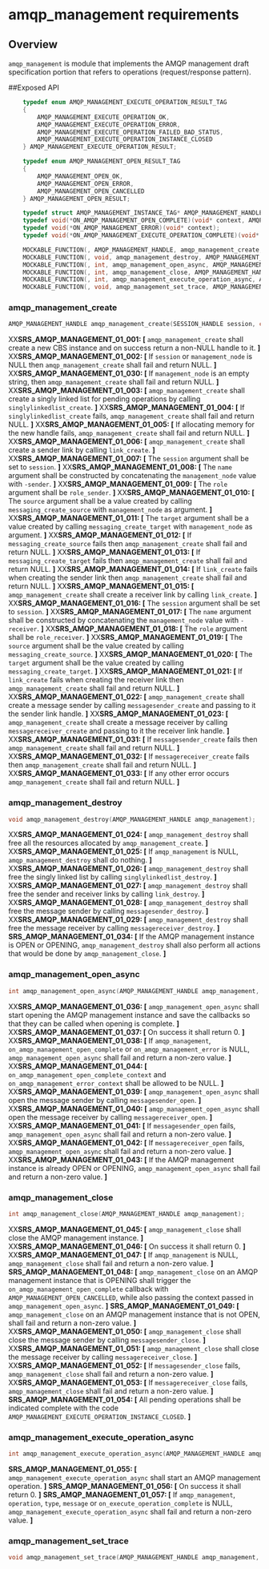 # amqp_management requirements

## Overview

`amqp_management` is module that implements the AMQP management draft specification portion that refers to operations (request/response pattern).

##Exposed API

```c
    typedef enum AMQP_MANAGEMENT_EXECUTE_OPERATION_RESULT_TAG
    {
        AMQP_MANAGEMENT_EXECUTE_OPERATION_OK,
        AMQP_MANAGEMENT_EXECUTE_OPERATION_ERROR,
        AMQP_MANAGEMENT_EXECUTE_OPERATION_FAILED_BAD_STATUS,
        AMQP_MANAGEMENT_EXECUTE_OPERATION_INSTANCE_CLOSED
    } AMQP_MANAGEMENT_EXECUTE_OPERATION_RESULT;

    typedef enum AMQP_MANAGEMENT_OPEN_RESULT_TAG
    {
        AMQP_MANAGEMENT_OPEN_OK,
        AMQP_MANAGEMENT_OPEN_ERROR,
        AMQP_MANAGEMENT_OPEN_CANCELLED
    } AMQP_MANAGEMENT_OPEN_RESULT;

    typedef struct AMQP_MANAGEMENT_INSTANCE_TAG* AMQP_MANAGEMENT_HANDLE;
    typedef void(*ON_AMQP_MANAGEMENT_OPEN_COMPLETE)(void* context, AMQP_MANAGEMENT_OPEN_RESULT open_result);
    typedef void(*ON_AMQP_MANAGEMENT_ERROR)(void* context);
    typedef void(*ON_AMQP_MANAGEMENT_EXECUTE_OPERATION_COMPLETE)(void* context, AMQP_MANAGEMENT_EXECUTE_OPERATION_RESULT execute_operation_result, unsigned int status_code, const char* status_description);

    MOCKABLE_FUNCTION(, AMQP_MANAGEMENT_HANDLE, amqp_management_create, SESSION_HANDLE, session, const char*, management_node);
    MOCKABLE_FUNCTION(, void, amqp_management_destroy, AMQP_MANAGEMENT_HANDLE, amqp_management);
    MOCKABLE_FUNCTION(, int, amqp_management_open_async, AMQP_MANAGEMENT_HANDLE, amqp_management, ON_AMQP_MANAGEMENT_OPEN_COMPLETE, on_amqp_management_open_complete, void*, on_amqp_management_open_complete_context, ON_AMQP_MANAGEMENT_ERROR, on_amqp_management_error, void*, on_amqp_management_error_context);
    MOCKABLE_FUNCTION(, int, amqp_management_close, AMQP_MANAGEMENT_HANDLE, amqp_management);
    MOCKABLE_FUNCTION(, int, amqp_management_execute_operation_async, AMQP_MANAGEMENT_HANDLE, amqp_management, const char*, operation, const char*, type, const char*, locales, MESSAGE_HANDLE, message, ON_AMQP_MANAGEMENT_EXECUTE_OPERATION_COMPLETE, on_execute_operation_complete, void*, context);
    MOCKABLE_FUNCTION(, void, amqp_management_set_trace, AMQP_MANAGEMENT_HANDLE, amqp_management, bool, trace_on);
```

### amqp_management_create

```c
AMQP_MANAGEMENT_HANDLE amqp_management_create(SESSION_HANDLE session, const char* management_node);
```

XX**SRS_AMQP_MANAGEMENT_01_001: [** `amqp_management_create` shall create a new CBS instance and on success return a non-NULL handle to it. **]**
XX**SRS_AMQP_MANAGEMENT_01_002: [** If `session` or `management_node` is NULL then `amqp_management_create` shall fail and return NULL. **]**
XX**SRS_AMQP_MANAGEMENT_01_030: [** If `management_node` is an empty string, then `amqp_management_create` shall fail and return NULL. **]**
XX**SRS_AMQP_MANAGEMENT_01_003: [** `amqp_management_create` shall create a singly linked list for pending operations by calling `singlylinkedlist_create`. **]**
XX**SRS_AMQP_MANAGEMENT_01_004: [** If `singlylinkedlist_create` fails, `amqp_management_create` shall fail and return NULL. **]**
XX**SRS_AMQP_MANAGEMENT_01_005: [** If allocating memory for the new handle fails, `amqp_management_create` shall fail and return NULL. **]**
XX**SRS_AMQP_MANAGEMENT_01_006: [** `amqp_management_create` shall create a sender link by calling `link_create`. **]**
XX**SRS_AMQP_MANAGEMENT_01_007: [** The `session` argument shall be set to `session`. **]**
XX**SRS_AMQP_MANAGEMENT_01_008: [** The `name` argument shall be constructed by concatenating the `management_node` value with `-sender`. **]**
XX**SRS_AMQP_MANAGEMENT_01_009: [** The `role` argument shall be `role_sender`. **]**
XX**SRS_AMQP_MANAGEMENT_01_010: [** The `source` argument shall be a value created by calling `messaging_create_source` with `management_node` as argument. **]**
XX**SRS_AMQP_MANAGEMENT_01_011: [** The `target` argument shall be a value created by calling `messaging_create_target` with `management_node` as argument. **]**
XX**SRS_AMQP_MANAGEMENT_01_012: [** If `messaging_create_source` fails then `amqp_management_create` shall fail and return NULL. **]**
XX**SRS_AMQP_MANAGEMENT_01_013: [** If `messaging_create_target` fails then `amqp_management_create` shall fail and return NULL. **]**
XX**SRS_AMQP_MANAGEMENT_01_014: [** If `link_create` fails when creating the sender link then `amqp_management_create` shall fail and return NULL. **]**
XX**SRS_AMQP_MANAGEMENT_01_015: [** `amqp_management_create` shall create a receiver link by calling `link_create`. **]**
XX**SRS_AMQP_MANAGEMENT_01_016: [** The `session` argument shall be set to `session`. **]**
XX**SRS_AMQP_MANAGEMENT_01_017: [** The `name` argument shall be constructed by concatenating the `management_node` value with `-receiver`. **]**
XX**SRS_AMQP_MANAGEMENT_01_018: [** The `role` argument shall be `role_receiver`. **]**
XX**SRS_AMQP_MANAGEMENT_01_019: [** The `source` argument shall be the value created by calling `messaging_create_source`. **]**
XX**SRS_AMQP_MANAGEMENT_01_020: [** The `target` argument shall be the value created by calling `messaging_create_target`. **]**
XX**SRS_AMQP_MANAGEMENT_01_021: [** If `link_create` fails when creating the receiver link then `amqp_management_create` shall fail and return NULL. **]**
XX**SRS_AMQP_MANAGEMENT_01_022: [** `amqp_management_create` shall create a message sender by calling `messagesender_create` and passing to it the sender link handle. **]**
XX**SRS_AMQP_MANAGEMENT_01_023: [** `amqp_management_create` shall create a message receiver by calling `messagereceiver_create` and passing to it the receiver link handle. **]**
XX**SRS_AMQP_MANAGEMENT_01_031: [** If `messagesender_create` fails then `amqp_management_create` shall fail and return NULL. **]**
XX**SRS_AMQP_MANAGEMENT_01_032: [** If `messagereceiver_create` fails then `amqp_management_create` shall fail and return NULL. **]**
XX**SRS_AMQP_MANAGEMENT_01_033: [** If any other error occurs `amqp_management_create` shall fail and return NULL. **]**

### amqp_management_destroy

```c
void amqp_management_destroy(AMQP_MANAGEMENT_HANDLE amqp_management);
```

XX**SRS_AMQP_MANAGEMENT_01_024: [** `amqp_management_destroy` shall free all the resources allocated by `amqp_management_create`. **]**
XX**SRS_AMQP_MANAGEMENT_01_025: [** If `amqp_management` is NULL, `amqp_management_destroy` shall do nothing. **]**
XX**SRS_AMQP_MANAGEMENT_01_026: [** `amqp_management_destroy` shall free the singly linked list by calling `singlylinkedlist_destroy`. **]**
XX**SRS_AMQP_MANAGEMENT_01_027: [** `amqp_management_destroy` shall free the sender and receiver links by calling `link_destroy`. **]**
XX**SRS_AMQP_MANAGEMENT_01_028: [** `amqp_management_destroy` shall free the message sender by calling `messagesender_destroy`. **]**
XX**SRS_AMQP_MANAGEMENT_01_029: [** `amqp_management_destroy` shall free the message receiver by calling `messagereceiver_destroy`. **]**
**SRS_AMQP_MANAGEMENT_01_034: [** If the AMQP management instance is OPEN or OPENING, `amqp_management_destroy` shall also perform all actions that would be done by `amqp_management_close`. **]**

### amqp_management_open_async

```c
int amqp_management_open_async(AMQP_MANAGEMENT_HANDLE amqp_management, ON_AMQP_MANAGEMENT_OPEN_COMPLETE on_amqp_management_open_complete, void* on_amqp_management_open_complete_context, ON_AMQP_MANAGEMENT_ERROR on_amqp_management_error, void* on_amqp_management_error_context);
```

XX**SRS_AMQP_MANAGEMENT_01_036: [** `amqp_management_open_async` shall start opening the AMQP management instance and save the callbacks so that they can be called when opening is complete. **]**
XX**SRS_AMQP_MANAGEMENT_01_037: [** On success it shall return 0. **]**
XX**SRS_AMQP_MANAGEMENT_01_038: [** If `amqp_management`, `on_amqp_management_open_complete` or `on_amqp_management_error` is NULL, `amqp_management_open_async` shall fail and return a non-zero value. **]**
XX**SRS_AMQP_MANAGEMENT_01_044: [** `on_amqp_management_open_complete_context` and `on_amqp_management_error_context` shall be allowed to be NULL. **]**
XX**SRS_AMQP_MANAGEMENT_01_039: [** `amqp_management_open_async` shall open the message sender by calling `messagesender_open`. **]**
XX**SRS_AMQP_MANAGEMENT_01_040: [** `amqp_management_open_async` shall open the message receiver by calling `messagereceiver_open`. **]**
XX**SRS_AMQP_MANAGEMENT_01_041: [** If `messagesender_open` fails, `amqp_management_open_async` shall fail and return a non-zero value. **]**
XX**SRS_AMQP_MANAGEMENT_01_042: [** If `messagereceiver_open` fails, `amqp_management_open_async` shall fail and return a non-zero value. **]**
XX**SRS_AMQP_MANAGEMENT_01_043: [** If the AMQP management instance is already OPEN or OPENING, `amqp_management_open_async` shall fail and return a non-zero value. **]**

### amqp_management_close

```c
int amqp_management_close(AMQP_MANAGEMENT_HANDLE amqp_management);
```

XX**SRS_AMQP_MANAGEMENT_01_045: [** `amqp_management_close` shall close the AMQP management instance. **]**
XX**SRS_AMQP_MANAGEMENT_01_046: [** On success it shall return 0. **]**
XX**SRS_AMQP_MANAGEMENT_01_047: [** If `amqp_management` is NULL, `amqp_management_close` shall fail and return a non-zero value. **]**
**SRS_AMQP_MANAGEMENT_01_048: [** `amqp_management_close` on an AMQP management instance that is OPENING shall trigger the `on_amqp_management_open_complete` callback with `AMQP_MANAGEMENT_OPEN_CANCELLED`, while also passing the context passed in `amqp_management_open_async`. **]**
**SRS_AMQP_MANAGEMENT_01_049: [** `amqp_management_close` on an AMQP management instance that is not OPEN, shall fail and return a non-zero value. **]**
XX**SRS_AMQP_MANAGEMENT_01_050: [** `amqp_management_close` shall close the message sender by calling `messagesender_close`. **]**
XX**SRS_AMQP_MANAGEMENT_01_051: [** `amqp_management_close` shall close the message receiver by calling `messagereceiver_close`. **]**
XX**SRS_AMQP_MANAGEMENT_01_052: [** If `messagesender_close` fails, `amqp_management_close` shall fail and return a non-zero value. **]**
XX**SRS_AMQP_MANAGEMENT_01_053: [** If `messagereceiver_close` fails, `amqp_management_close` shall fail and return a non-zero value. **]**
**SRS_AMQP_MANAGEMENT_01_054: [** All pending operations shall be indicated complete with the code `AMQP_MANAGEMENT_EXECUTE_OPERATION_INSTANCE_CLOSED`. **]**

### amqp_management_execute_operation_async

```c
int amqp_management_execute_operation_async(AMQP_MANAGEMENT_HANDLE amqp_management, const char* operation, const char* type, const char* locales, MESSAGE_HANDLE message, ON_AMQP_MANAGEMENT_EXECUTE_OPERATION_COMPLETE on_execute_operation_complete, void* context);
```

**SRS_AMQP_MANAGEMENT_01_055: [** `amqp_management_execute_operation_async` shall start an AMQP management operation. **]**
**SRS_AMQP_MANAGEMENT_01_056: [** On success it shall return 0. **]**
**SRS_AMQP_MANAGEMENT_01_057: [** If `amqp_management`, `operation`, `type`, `message` or `on_execute_operation_complete` is NULL, `amqp_management_execute_operation_async` shall fail and return a non-zero value. **]**

### amqp_management_set_trace

```c
void amqp_management_set_trace(AMQP_MANAGEMENT_HANDLE amqp_management, bool trace_on);
```

